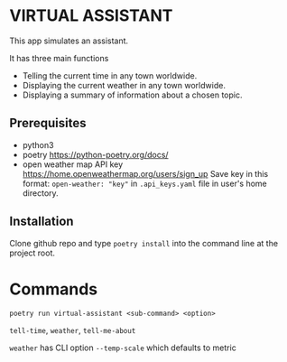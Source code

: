 # VIRTUAL ASSISTANT

This app simulates an assistant.

It has three main functions
* Telling the current time in any town worldwide.
* Displaying the current weather in any town worldwide.
* Displaying a summary of information about a chosen topic.

## Prerequisites

* python3
* poetry
    https://python-poetry.org/docs/
* open weather map API key 
    https://home.openweathermap.org/users/sign_up
    Save key in this format: `open-weather: "key"` in `.api_keys.yaml` file in user's home directory.

## Installation

Clone github repo and type `poetry install` into the command line at the project root. 

# Commands

`poetry run virtual-assistant <sub-command> <option>`

`tell-time`, `weather`, `tell-me-about`

`weather` has CLI option `--temp-scale` which defaults to metric
